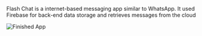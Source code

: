 Flash Chat is a internet-based messaging app similar to WhatsApp. It used Firebase for back-end data storage and retrieves messages from the cloud

![Finished App](https://github.com/londonappbrewery/Images/blob/master/Flash%20Chat.gif)

